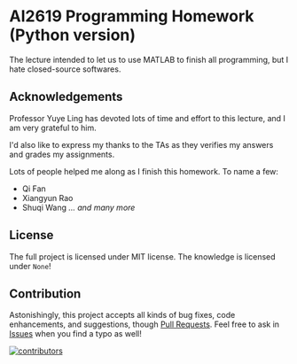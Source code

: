 # AI2619 Programming Homework (Python version)

The lecture intended to let us to use MATLAB to finish all programming, but I hate closed-source softwares.

## Acknowledgements

Professor Yuye Ling has devoted lots of time and effort to this lecture, and I am very grateful to him.

I'd also like to express my thanks to the TAs as they verifies my answers and grades my assignments.

Lots of people helped me along as I finish this homework. To name a few:

- Qi Fan
- Xiangyun Rao
- Shuqi Wang
*... and many more*

## License

The full project is licensed under MIT license. The knowledge is licensed under `None`!

## Contribution

Astonishingly, this project accepts all kinds of bug fixes, code enhancements, and suggestions, though [Pull Requests](https://github.com/Gennadiyev/AI2619/pulls). Feel free to ask in [Issues](https://github.com/Gennadiyev/AI2619/issues) when you find a typo as well!

[![contributors](https://contributors-img.web.app/image?repo=Gennadiyev/AI2619)](https://github.com/Gennadiyev/AI2619/graphs/contributors)
